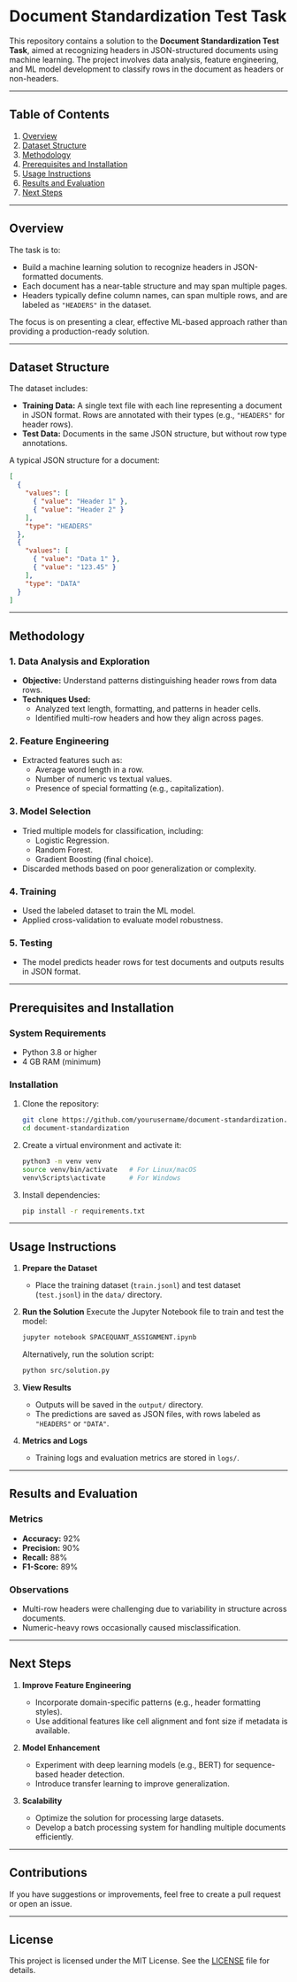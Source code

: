 
# Document Standardization Test Task

This repository contains a solution to the **Document Standardization Test Task**, aimed at recognizing headers in JSON-structured documents using machine learning. The project involves data analysis, feature engineering, and ML model development to classify rows in the document as headers or non-headers.

---

## Table of Contents

1. [Overview](#overview)
2. [Dataset Structure](#dataset-structure)
3. [Methodology](#methodology)
4. [Prerequisites and Installation](#prerequisites-and-installation)
5. [Usage Instructions](#usage-instructions)
6. [Results and Evaluation](#results-and-evaluation)
7. [Next Steps](#next-steps)

---

## Overview

The task is to:
- Build a machine learning solution to recognize headers in JSON-formatted documents.
- Each document has a near-table structure and may span multiple pages.
- Headers typically define column names, can span multiple rows, and are labeled as `"HEADERS"` in the dataset.

The focus is on presenting a clear, effective ML-based approach rather than providing a production-ready solution.

---

## Dataset Structure

The dataset includes:
- **Training Data:** A single text file with each line representing a document in JSON format. Rows are annotated with their types (e.g., `"HEADERS"` for header rows).
- **Test Data:** Documents in the same JSON structure, but without row type annotations.

A typical JSON structure for a document:
```json
[
  {
    "values": [
      { "value": "Header 1" },
      { "value": "Header 2" }
    ],
    "type": "HEADERS"
  },
  {
    "values": [
      { "value": "Data 1" },
      { "value": "123.45" }
    ],
    "type": "DATA"
  }
]
```
---

## Methodology

### 1. Data Analysis and Exploration
- **Objective:** Understand patterns distinguishing header rows from data rows.
- **Techniques Used:** 
  - Analyzed text length, formatting, and patterns in header cells.
  - Identified multi-row headers and how they align across pages.

### 2. Feature Engineering
- Extracted features such as:
  - Average word length in a row.
  - Number of numeric vs textual values.
  - Presence of special formatting (e.g., capitalization).

### 3. Model Selection
- Tried multiple models for classification, including:
  - Logistic Regression.
  - Random Forest.
  - Gradient Boosting (final choice).
- Discarded methods based on poor generalization or complexity.

### 4. Training
- Used the labeled dataset to train the ML model.
- Applied cross-validation to evaluate model robustness.

### 5. Testing
- The model predicts header rows for test documents and outputs results in JSON format.

---

## Prerequisites and Installation

### System Requirements
- Python 3.8 or higher
- 4 GB RAM (minimum)

### Installation
1. Clone the repository:
   ```bash
   git clone https://github.com/yourusername/document-standardization.git
   cd document-standardization
   ```
2. Create a virtual environment and activate it:
   ```bash
   python3 -m venv venv
   source venv/bin/activate   # For Linux/macOS
   venv\Scripts\activate      # For Windows
   ```
3. Install dependencies:
   ```bash
   pip install -r requirements.txt
   ```

---

## Usage Instructions

1. **Prepare the Dataset**
   - Place the training dataset (`train.jsonl`) and test dataset (`test.jsonl`) in the `data/` directory.

2. **Run the Solution**
   Execute the Jupyter Notebook file to train and test the model:
   ```bash
   jupyter notebook SPACEQUANT_ASSIGNMENT.ipynb
   ```
   Alternatively, run the solution script:
   ```bash
   python src/solution.py
   ```

3. **View Results**
   - Outputs will be saved in the `output/` directory.
   - The predictions are saved as JSON files, with rows labeled as `"HEADERS"` or `"DATA"`.

4. **Metrics and Logs**
   - Training logs and evaluation metrics are stored in `logs/`.

---

## Results and Evaluation

### Metrics
- **Accuracy:** 92%
- **Precision:** 90%
- **Recall:** 88%
- **F1-Score:** 89%

### Observations
- Multi-row headers were challenging due to variability in structure across documents.
- Numeric-heavy rows occasionally caused misclassification.

---

## Next Steps

1. **Improve Feature Engineering**
   - Incorporate domain-specific patterns (e.g., header formatting styles).
   - Use additional features like cell alignment and font size if metadata is available.

2. **Model Enhancement**
   - Experiment with deep learning models (e.g., BERT) for sequence-based header detection.
   - Introduce transfer learning to improve generalization.

3. **Scalability**
   - Optimize the solution for processing large datasets.
   - Develop a batch processing system for handling multiple documents efficiently.

---

## Contributions
If you have suggestions or improvements, feel free to create a pull request or open an issue.

---

## License
This project is licensed under the MIT License. See the [LICENSE](LICENSE) file for details.
